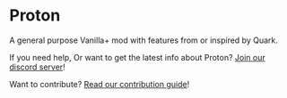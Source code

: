 # Proton
A general purpose Vanilla+ mod with features from or inspired by Quark.

If you need help, Or want to get the latest info about Proton?
[Join our discord server](https://discord.gg/qzGj4En)!

Want to contribute? [Read our contribution guide](docs/CONTRIBUTING.md)!
